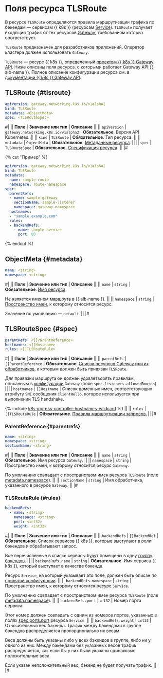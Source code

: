 # Поля ресурса TLSRoute


В ресурсе `TLSRoute` определяются правила маршрутизации трафика по бэкендам — сервисам {{ k8s }} (ресурсам [Service](../../../application-load-balancer/k8s-ref/service-for-gateway.md)). `TLSRoute` получает входящий трафик от тех ресурсов [Gateway](../../../application-load-balancer/k8s-ref/gateway.md), требованиям которых соответствует.

`TLSRoute` предназначен для разработчиков приложений. Оператор кластера должен использовать `Gateway`.

`TLSRoute` — ресурс {{ k8s }}, определенный [проектом {{ k8s }} Gateway API](https://gateway-api.sigs.k8s.io/). Ниже описаны поля ресурса, с которыми работает Gateway API {{ alb-name }}. Полное описание конфигурации ресурса см. в [документации {{ k8s }} Gateway API](https://gateway-api.sigs.k8s.io/reference/spec/#gateway.networking.k8s.io/v1alpha2.TLSRoute).

## TLSRoute {#tlsroute}

```yaml
apiVersion: gateway.networking.k8s.io/v1alpha2
kind: TLSRoute
metadata: <ObjectMeta>
spec: <TLSRouteSpec>
```

#|
|| **Поле**     | **Значение или тип**   | **Описание**                         ||
|| `apiVersion` | `gateway.networking.k8s.io/v1alpha2` | **Обязательное**.
                                                            Версия API Kubernetes. ||
|| `kind`       | `TLSRoute`              | **Обязательное**.
                                            Тип ресурса.                        ||
|| `metadata`   | `ObjectMeta`            | **Обязательное**.
                                            [Метаданные ресурса](#metadata).    ||
|| `spec`       | `TLSRouteSpec`          | **Обязательное**.
                                            [Спецификация ресурса](#spec).      ||
|#

{% cut "Пример" %}

```yaml
apiVersion: gateway.networking.k8s.io/v1alpha2
kind: TLSRoute
metadata:
  name: sample-route
  namespace: route-namespace
spec:
  parentRefs:
  - name: sample-gateway
    sectionName: sample-listener
    namespace: gateway-namespace
  hostnames:
  - "sample.example.com"
  rules:
  - backendRefs:
    - name: sample-service
      port: 80
```

{% endcut %}

## ObjectMeta {#metadata}

```yaml
name: <string>
namespace: <string>
```

#|
|| **Поле**     | **Значение или тип** | **Описание** ||
|| `name`       | `string`             | **Обязательное**.
                                         [Имя ресурса](https://kubernetes.io/docs/concepts/overview/working-with-objects/names/#names).

Не является именем маршрута в {{ alb-name }}. ||
|| `namespace`  | `string`  | [Пространство имен](../../../managed-kubernetes/concepts/index.md#namespace), к которому относится ресурс.

Значение по умолчанию — `default`. ||
|#

## TLSRouteSpec {#spec}

```yaml
parentRefs: <[]ParentReference>
hostnames: <[]Hostname>
rules: <[]TLSRouteRule>
```

#|
|| **Поле**     | **Значение или тип**  | **Описание**                         ||
|| `parentRefs` | `[]ParentReference`   | **Обязательное**.
[Список ресурсов Gateway или их обработчиков](#parentrefs), к которым должен быть привязан `TLSRoute`.

Для привязки маршрута он должен удовлетворять правилам, описанным в [конфигурации](../../../application-load-balancer/k8s-ref/gateway.md#spec) `Gateway` (поле `spec.listeners.allowedRoutes`). ||
|| `hostnames`  | `[]Hostname`          | Список доменных имен, соответствующих атрибуту `SNI` сообщения `ClientHello`, которое используется при выполнении TLS handshake.

{% include [k8s-ingress-controller-hostnames-wildcard](../../application-load-balancer/k8s-ingress-controller-hostnames-wildcard.md) %} ||
|| `rules` | `[]TLSRouteRule` | **Обязательное**.
[Правила маршрутизации запросов.](#rules) ||
|#

### ParentReference {#parentrefs}

```yaml
name: <string>
namespace: <string>
sectionName: <string>
```

#|
|| **Поле**     | **Значение или тип**  | **Описание**                         ||
|| `name` | `string` | **Обязательное**.
Имя ресурса `Gateway`. ||
|| `namespace`       | `string`   | Пространство имен, к которому относится ресурс `Gateway`.

По умолчанию совпадает с пространством имен ресурса `TLSRoute` (поле [metadata.namespace](#metadata)). ||
|| `sectionName` | `string` | Имя обработчика, указанного в ресурсе `Gateway`. ||
|#

### TLSRouteRule {#rules}

```yaml
backendRefs:
  - name: <string>
    namespace: <string>
    port: <int32>
    weight: <int32>
```

#|
|| **Поле**     | **Значение или тип**  | **Описание**                         ||
|| `backendRefs` | `[]BackendRef` | **Обязательное**.
Список сервисов {{ k8s }}, которые выступают в роли бэкендов и обрабатывают запрос.

Все перечисленные в списке сервисы будут помещены в одну [группу бэкендов](../../../application-load-balancer/concepts/backend-group.md). ||
|| `backendRefs.name`   | `string`              | **Обязательное**.
Имя сервиса {{ k8s }}, который выступает в качестве бэкенда.

Ресурс `Service`, на который указывает это поле, должен быть описан по [принятой конфигурации](../../../application-load-balancer/k8s-ref/service-for-gateway.md). ||
|| `backendRefs.namespace` | `string`           | Пространство имен, к которому относится ресурс `Service`.

По умолчанию совпадает с пространством имен ресурса `TLSRoute` (поле [metadata.namespace](#metadata)). ||
|| `backendRefs.port`   | `int32`               | Номер порта сервиса.

Этот номер должен совпадать с одним из номеров портов, указанных в полях [spec.ports.port](../../../application-load-balancer/k8s-ref/service-for-gateway.md#servicespec) ресурса `Service`. ||
|| `backendRefs.weight` | `int32`               | Относительный вес бэкенда. Трафик между бэкендами в группе бэкендов распределяется пропорционально их весам.

Веса должны быть указаны либо у всех бэкендов в группе, либо ни у одного из них. Между бэкендами без указанных весов трафик распределяется, как если бы у них были указаны одинаковые положительные веса.

Если указан неположительный вес, бэкенд не будет получать трафик. ||
|#
